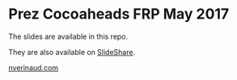 # Prez Cocoaheads FRP May 2017

The slides are available in this repo.

They are also available on [SlideShare](https://github.com/nverinaud/prez-frp-cocoaheads-may-2017).

[nverinaud.com](http://nverinaud.com)
